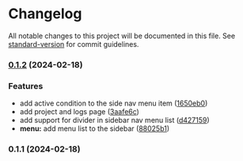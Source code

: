 # Changelog

All notable changes to this project will be documented in this file. See [standard-version](https://github.com/conventional-changelog/standard-version) for commit guidelines.

### [0.1.2](https://github.com/djascorp/task-m/compare/v0.1.1...v0.1.2) (2024-02-18)


### Features

* add active condition to the side nav menu item ([1650eb0](https://github.com/djascorp/task-m/commit/1650eb0be45c7d030f2693afc11e4bbbd845ccc1))
* add project and logs page ([3aafe6c](https://github.com/djascorp/task-m/commit/3aafe6c7258b3170f221d0be5366666d3e682695))
* add support for divider in sidebar nav menu list ([d427159](https://github.com/djascorp/task-m/commit/d4271597962ecd2be50edfa76744eea9d4907fce))
* **menu:** add menu list to the sidebar ([88025b1](https://github.com/djascorp/task-m/commit/88025b1a080a79e95babfb24e7e170b685e37a4b))

### 0.1.1 (2024-02-18)
